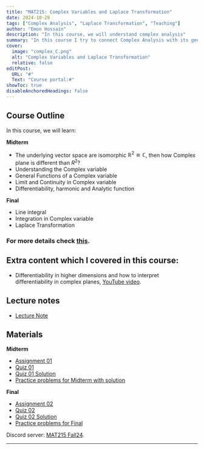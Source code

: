 ```yaml
---
title: "MAT215: Complex Variables and Laplace Transformation"
date: 2024-10-28
tags: ["Complex Analysis", "Laplace Transformation", "Teaching"]
author: "Emon Hossain"
description: "In this course, we will understand complex analysis"
summary: "In this course I try to connect Complex Analysis with its geometrical perspective."
cover:
  image: "complex_C.png"
  alt: "Complex Variables and Laplace Transformation"
  relative: false
editPost:
  URL: "#"
  Text: "Course portal:#"
showToc: true
disableAnchoredHeadings: false
---
```


## Course Outline

In this course, we will learn:

<!-- <details> -->
<summary><b>Midterm</b></summary>

- The underlying vector space are isomorphic $\mathbb{R}^2\cong\mathbb{C}$, then how Complex plane is different than $R^2$?
- Understanding the Complex variable
- General Functions of a Complex variable
- Limit and Continuity in Complex variable
- Differentiability, harmonic and Analytic function
<!-- </details> -->

<!-- <details> -->
<summary><b>Final</b></summary>

- Line integral
- Integration in Complex variable
- Laplace Transformation

<!-- </details> -->

### For more details check [this](MAT216_outline.pdf).

## Extra content which I covered in this course:

- Differentiability in higher dimensions and how to interpret differentiability in complex planes, [YouTube video](https://www.youtube.com/watch?v=e9X3zvyuvhk).

## Lecture notes

- [Lecture Note](https://www.overleaf.com/read/zwpgdssvttpk#d3ea5a)

## Materials

<!-- <details> -->
<summary><b>Midterm</b></summary>

- [Assignment 01](Assignment-01.pdf)
- [Quiz 01](Quiz-01.pdf)
- [Quiz 01 Solution]()
- [Practice problems for Midterm with solution](Practicesheet_Mid.pdf)

<!-- </details> -->

<!-- <details> -->
<summary><b>Final</b></summary>

- [Assignment 02]()
- [Quiz 02]()
- [Quiz 02 Solution]()
- [Practice problems for Final]()

<!-- </details> -->

Discord server: [MAT215 Fall24](https://discord.gg/H6WtFSHksV).

---

